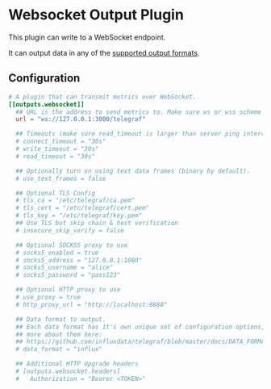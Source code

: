# Websocket Output Plugin

This plugin can write to a WebSocket endpoint.

It can output data in any of the [supported output formats][formats].

[formats]: ../../../docs/DATA_FORMATS_OUTPUT.md

## Configuration

```toml @sample.conf
# A plugin that can transmit metrics over WebSocket.
[[outputs.websocket]]
  ## URL is the address to send metrics to. Make sure ws or wss scheme is used.
  url = "ws://127.0.0.1:3000/telegraf"

  ## Timeouts (make sure read_timeout is larger than server ping interval or set to zero).
  # connect_timeout = "30s"
  # write_timeout = "30s"
  # read_timeout = "30s"

  ## Optionally turn on using text data frames (binary by default).
  # use_text_frames = false

  ## Optional TLS Config
  # tls_ca = "/etc/telegraf/ca.pem"
  # tls_cert = "/etc/telegraf/cert.pem"
  # tls_key = "/etc/telegraf/key.pem"
  ## Use TLS but skip chain & host verification
  # insecure_skip_verify = false

  ## Optional SOCKS5 proxy to use
  # socks5_enabled = true
  # socks5_address = "127.0.0.1:1080"
  # socks5_username = "alice"
  # socks5_password = "pass123"

  ## Optional HTTP proxy to use
  # use_proxy = true
  # http_proxy_url = "http://localhost:8888"

  ## Data format to output.
  ## Each data format has it's own unique set of configuration options, read
  ## more about them here:
  ## https://github.com/influxdata/telegraf/blob/master/docs/DATA_FORMATS_OUTPUT.md
  # data_format = "influx"

  ## Additional HTTP Upgrade headers
  # [outputs.websocket.headers]
  #   Authorization = "Bearer <TOKEN>"
```
